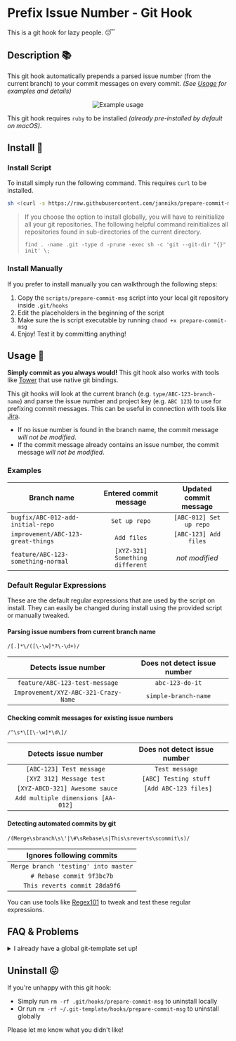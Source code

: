 # Prefix Issue Number - Git Hook
This is a git hook for lazy people. :sleeping:

## Description :books:
This git hook automatically prepends a parsed issue number (from the current branch) to your commit messages on every commit. _(See [Usage](#usage-wrench) for examples and details)_

<p align="center">
  <img alt="Example usage" src="example.gif">
</p>

This git hook requires `ruby`  to be installed _(already pre-installed by default on macOS)_.

## Install :rocket:
### Install Script
To install simply run the following command. This requires `curl` to be installed.

```bash
sh <(curl -s https://raw.githubusercontent.com/janniks/prepare-commit-msg/master/scripts/install.sh)
```

> If you choose the option to install globally, you will have to reinitialize all your git repositories. The following helpful command reinitializes all repositories found in sub-directories of the current directory.
>
> `find . -name .git -type d -prune -exec sh -c 'git --git-dir "{}" init' \;`

### Install Manually
If you prefer to install manually you can walkthrough the following steps:

1. Copy the `scripts/prepare-commit-msg` script into your local git repository inside `.git/hooks`
1. Edit the placeholders in the beginning of the script
1. Make sure the is script executable by running `chmod +x prepare-commit-msg`
1. Enjoy! Test it by committing anything!

## Usage :wrench:
**Simply commit as you always would!** This git hook also works with tools like [Tower](https://www.git-tower.com/) that use native git bindings.

This git hooks will look at the current branch (e.g. `type/ABC-123-branch-name`) and parse the issue number and project key (e.g. `ABC 123`) to use for prefixing commit messages. This can be useful in connection with tools like [Jira](https://confluence.atlassian.com/jirasoftwarecloud/referencing-issues-in-your-development-work-777002789.html).

- If no issue number is found in the branch name, the commit message _will not be modified_.
- If the commit message already contains an issue number, the commit message _will not be modified_.

### Examples

| Branch name | Entered commit message | Updated commit message |
| ----------- | :--------------------: | :--------------------: |
| `bugfix/ABC-012-add-initial-repo` | `Set up repo` | `[ABC-012] Set up repo` |
| `improvement/ABC-123-great-things` | `Add files` | `[ABC-123] Add files` |
| `feature/ABC-123-something-normal` | `[XYZ-321] Something different` | _not modified_ |

### Default Regular Expressions
These are the default regular expressions that are used by the script on install. They can easily be changed during install using the provided script or manually tweaked.

#### Parsing issue numbers from current branch name
`/[.]*\/([\-\w]*?\-\d+)/`

| Detects issue number | Does not detect issue number |
| :------------------: | :--------------------------: |
| `feature/ABC-123-test-message` | `abc-123-do-it` |
| `Improvement/XYZ-ABC-321-Crazy-Name` | `simple-branch-name` |

#### Checking commit messages for existing issue numbers
`/^\s*\[[\-\w]*\d\]/`

| Detects issue number | Does not detect issue number |
| :------------------: | :--------------------------: |
| `[ABC-123] Test message` | `Test message` |
| `[XYZ 312] Message test` | `[ABC] Testing stuff` |
| ` [XYZ-ABCD-321] Awesome sauce` | ` [Add ABC-123 files]` |
| `Add multiple dimensions [AA-012]` | |

#### Detecting automated commits by git
`/(Merge\sbranch\s\'|\#\sRebase\s|This\sreverts\scommit\s)/`

| Ignores following commits |
| :-------------------: |
| `Merge branch 'testing' into master` |
| `# Rebase commit 9f3bc7b` |
| `This reverts commit 28da9f6` |

You can use tools like [Regex101](https://regex101.com/) to tweak and test these regular expressions.

## FAQ & Problems

<details>
  <summary>I already have a global git-template set up!</summary>
  Install manually and add the git hook file to your hooks directory in your existing git-template.
</details>

## Uninstall :confounded:
If you're unhappy with this git hook:

* Simply run `rm -rf .git/hooks/prepare-commit-msg` to uninstall locally
* Or run `rm -rf ~/.git-template/hooks/prepare-commit-msg` to uninstall globally

Please let me know what you didn't like!
